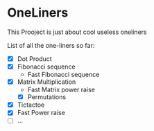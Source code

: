 # OneLiners
This Prooject is just about cool useless oneliners

List of all the one-liners so far:

*  [x] Dot Product
*  [x] Fibonacci sequence
   * Fast Fibonacci sequence
*  [x] Matrix Multiplication
    * Fast Matrix power raise
  *  [x] Permutations
*  [x] Tictactoe
*  [x] Fast Power raise
*  [ ] ...
